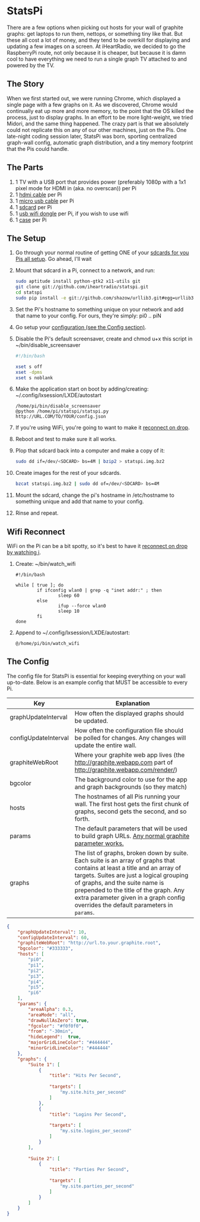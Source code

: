 # StatsPi

There are a few options when picking out hosts for your wall of graphite graphs: get laptops to run them, nettops, or something tiny like that. But these all cost a lot of money, and they tend to be overkill for displaying and updating a few images on a screen.  At iHeartRadio, we decided to go the RaspberryPi route, not only because it is cheaper, but because it is damn cool to have everything we need to run a single graph TV attached to and powered by the TV.

## The Story

When we first started out, we were running Chrome, which displayed a single page with a few graphs on it. As we discovered, Chrome would continually eat up more and more memory, to the point that the OS killed the process, just to display graphs. In an effort to be more light-weight, we tried Midori, and the same thing happened. The crazy part is that we absolutely could not replicate this on any of our other machines, just on the Pis. One late-night coding session later, StatsPi was born, sporting centralized graph-wall config, automatic graph distribution, and a tiny memory footprint that the Pis could handle.

## The Parts

1. 1 TV with a USB port that provides power (preferably 1080p with a 1x1 pixel mode for HDMI in (aka. no overscan)) per Pi
1. 1 [hdmi cable](http://www.amazon.com/dp/B00870ZHCQ) per Pi
1. 1 [micro usb cable](http://www.amazon.com/dp/B003ES5ZSW) per Pi
1. 1 [sdcard](http://www.amazon.com/dp/B003VNKNEG) per Pi
1. 1 [usb wifi dongle](http://www.amazon.com/dp/B005CLMJLU) per Pi, if you wish to use wifi
1. 1 [case](http://www.adafruit.com/products/1140) per Pi

## The Setup

1. Go through your normal routine of getting ONE of your [sdcards for you Pis all setup](http://elinux.org/RPi_Easy_SD_Card_Setup).  Go ahead, I'll wait
1. Mount that sdcard in a Pi, connect to a network, and run:

	```bash
	sudo aptitude install python-gtk2 x11-utils git
	git clone git://github.com/iheartradio/statspi.git
	cd statspi
	sudo pip install -e git://github.com/shazow/urllib3.git#egg=urllib3
	```

1. Set the Pi's hostname to something unique on your network and add that name to your config.  For ours, they're simply: pi0 .. piN
1. Go setup your [configuration (see the Config section)](#the-config).
1. Disable the Pi's default screensaver, create and chmod u+x this script in ~/bin/disable_screensaver

	```bash
	#!/bin/bash

	xset s off
	xset -dpms
	xset s noblank
	```

1. Make the application start on boot by adding/creating: ~/.config/lxsession/LXDE/autostart

	```
	/home/pi/bin/disable_screensaver
	@python /home/pi/statspi/statspi.py http://URL.COM/TO/YOUR/config.json
	```

1. If you're using WiFi, you're going to want to make it [reconnect on drop](#wifi-reconnect).
1. Reboot and test to make sure it all works.
1. Plop that sdcard back into a computer and make a copy of it:

	```bash
	sudo dd if=/dev/<SDCARD> bs=4M | bzip2 > statspi.img.bz2
	```

1. Create images for the rest of your sdcards.

	```bash
	bzcat statspi.img.bz2 | sudo dd of=/dev/<SDCARD> bs=4M
	```

1. Mount the sdcard, change the pi's hostname in /etc/hostname to something unique and add that name to your config.
1. Rinse and repeat.

## Wifi Reconnect

WiFi on the Pi can be a bit spotty, so it's best to have it [reconnect on drop by watching i](http://www.raspberrypi.org/phpBB3/viewtopic.php?f=26&t=16054).

1. Create: ~/bin/watch_wifi
	```
	#!/bin/bash
	
	while [ true ]; do
			if ifconfig wlan0 | grep -q "inet addr:" ; then
					sleep 60
			else
					ifup --force wlan0
					sleep 10
			fi
	done
	```
	
1. Append to ~/.config/lxsession/LXDE/autostart:
	
	```
	@/home/pi/bin/watch_wifi
	```

## The Config

The config file for StatsPi is essential for keeping everything on your wall up-to-date.  Below is an example config that MUST be accessible to every Pi.

| Key                  | Explanation
| -------------------- | -----------
| graphUpdateInterval  | How often the displayed graphs should be updated.
| configUpdateInterval | How often the configuration file should be polled for changes. Any changes will update the entire wall.
| graphiteWebRoot      | Where your graphite web app lives (the http://graphite.webapp.com part of http://graphite.webapp.com/render/)
| bgcolor              | The background color to use for the app and graph backgrounds (so they match)
| hosts                | The hostnames of all Pis running your wall. The first host gets the first chunk of graphs, second gets the second, and so forth.
| params               | The default parameters that will be used to build graph URLs. [Any normal graphite parameter works.](http://graphite.readthedocs.org/en/latest/render_api.html#graph-parameters)
| graphs               | The list of graphs, broken down by suite. Each suite is an array of graphs that contains at least a title and an array of targets. Suites are just a logical grouping of graphs, and the suite name is prepended to the title of the graph. Any extra parameter given in a graph config overrides the default parameters in `params`.

```json
{
	"graphUpdateInterval": 10,
	"configUpdateInterval": 60,
	"graphiteWebRoot": "http://url.to.your.graphite.root",
	"bgcolor": "#333333",
	"hosts": [
		"pi0",
		"pi1",
		"pi2",
		"pi3",
		"pi4",
		"pi5",
		"pi6"
	],
	"params": {
		"areaAlpha": 0.3,
		"areaMode": "all",
		"drawNullAsZero": true,
		"fgcolor": "#f0f0f0",
		"from": "-30min",
		"hideLegend":  true,
		"majorGridLineColor": "#444444",
		"minorGridLineColor": "#444444"
	},
	"graphs": {
		"Suite 1": [
			{
				"title": "Hits Per Second",
				
				"targets": [
					"my.site.hits_per_second"
				]
			},
			{
				"title": "Logins Per Second",
				
				"targets": [
					"my.site.logins_per_second"
				]
			}
		],
		
		"Suite 2": [
			{
				"title": "Parties Per Second",
				
				"targets": [
					"my.site.parties_per_second"
				]
			}
		]
	}
}
```